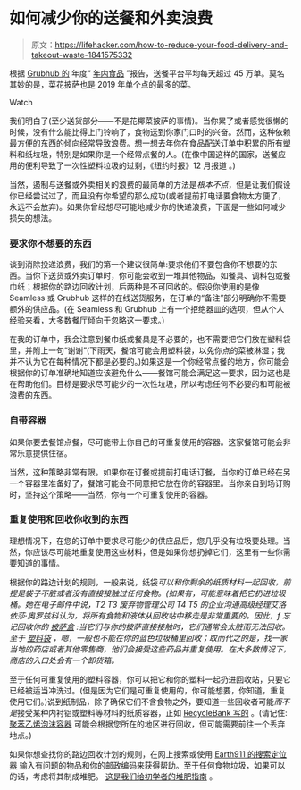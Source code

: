 # 如何减少你的送餐和外卖浪费

> 原文：<https://lifehacker.com/how-to-reduce-your-food-delivery-and-takeout-waste-1841575332>

根据 [Grubhub 的](https://www.grubhub.com/) 年度“ [年内食品](https://media.grubhub.com/media/press-releases/press-release-details/2019/Grubhub-Launches-Annual-Year-In-Food-Report-Highlighting-The-Top-Trends-In-2019/default.aspx) ”报告，送餐平台平均每天超过 45 万单。莫名其妙的是，菜花披萨也是 2019 年单个点的最多的菜。

Watch

我们明白了(至少送货部分——不是花椰菜披萨的事情)。当你累了或者感觉很懒的时候，没有什么能比得上门铃响了，食物送到你家门口时的兴奋。然而，这种依赖最方便的东西的倾向经常导致浪费。想一想去年你在食品配送订单中积累的所有塑料和纸垃圾，特别是如果你是一个经常点餐的人。(在像中国这样的国家，送餐应用的便利导致了一次性塑料垃圾的过剩，《纽约时报》12 月报道 。)

当然，遏制与送餐或外卖相关的浪费的最简单的方法是*根本不点*，但是让我们假设你已经尝试过了，而且没有你希望的那么成功(或者提前打电话要食物太方便了，永远不会放弃)。如果你曾经想尽可能地减少你的快递浪费，下面是一些如何减少损失的想法。

### 要求你不想要的东西

谈到消除投递浪费，我们的第一个建议很简单:要求他们不要包含你不想要的东西。当你下送货或外卖订单时，你可能会收到一堆其他物品，如餐具、调料包或餐巾纸；根据你的路边回收计划，后两种是不可回收的。假设你使用的是像 Seamless 或 Grubhub 这样的在线送货服务，在订单的“备注”部分明确你不需要额外的供应品。(在 Seamless 和 Grubhub 上有一个拒绝器皿的选项，但从个人经验来看，大多数餐厅倾向于忽略这一要求。)

在我的订单中，我会注意到餐巾纸或餐具是不必要的，也不需要把它们放在塑料袋里，并附上一句“谢谢”(下雨天，餐馆可能会用塑料袋，以免你点的菜被淋湿；我并不认为它在每种情况下都是必要的。)如果这是一个你经常点餐的地方，你可能会根据你的订单准确地知道应该避免什么——餐馆可能会满足这一要求，因为这也是在帮助他们。目标是要求尽可能少的一次性垃圾，所以考虑任何不必要的和可能被浪费的东西。

### **自带容器**

如果你要去餐馆点餐，尽可能带上你自己的可重复使用的容器。这家餐馆可能会非常乐意提供住宿。

当然，这种策略非常有限。如果你在订餐或提前打电话订餐，当你的订单已经在另一个容器里准备好了，餐馆可能会不同意把它放在你的容器里。当你亲自到场订购时，坚持这个策略——当然，你有一个可重复使用的容器。

### 重复使用和回收你收到的东西

理想情况下，在您的订单中要求尽可能少的供应品后，您几乎没有垃圾要处理。当然，你应该尽可能地重复使用这些材料，但是如果你想扔掉它们，这里有一些你需要知道的事情。

根据你的路边计划的规则，一般来说，纸袋*可以和你剩余的纸质材料一起回收，前提是袋子不脏或者没有直接接触过任何食物。(如果有，可能意味着把它扔进垃圾桶。她在电子邮件中说，T2 T3 废弃物管理公司 T4 T5 的企业沟通高级经理艾洛依莎·奥罗兹科认为，将所有食物和液体从回收站中移走是非常重要的。因此，f 忘记回收你的 [披萨盒](https://lifehacker.com/what-you-can-and-cant-recycle-1797603814) :当它们与你的披萨直接接触时，它们通常会太脏而无法回收。至于 [塑料袋](https://lifehacker.com/what-do-i-do-with-all-these-plastic-bags-1833972675) ，嗯，一般也不能在你的蓝色垃圾桶里回收；取而代之的是，找一家当地的药店或者其他零售商，他们会接受这些药品并重复使用。在大多数情况下，商店的入口处会有一个卸货箱。*

至于任何可重复使用的塑料容器，你可以把它和你的塑料一起扔进回收站，只要它已经被适当冲洗过。(但是因为它们是可重复使用的，你可能想要，你知道，重复使用它们。)说到纸制品，除了确保它们不含食物之外，要知道一些回收者可能*而不是*接受某种内衬铝或塑料等材料的纸质容器，正如 [RecycleBank 写的](https://livegreen.recyclebank.com/column/because-you-asked/can-i-put-composite-containers-in-the-recycling-bin) 。(请记住: [聚苯乙烯泡沫容器](https://lifehacker.com/yes-you-can-recycle-styrofoam-1831783128) 可能会根据您所在的地区进行回收，但可能需要前往一个丢弃地点。)

如果你想查找你的路边回收计划的规则，在网上搜索或使用 [Earth911 的搜索定位器](https://search.earth911.com/) 输入有问题的物品和你的邮政编码来获得帮助。至于任何食物垃圾，如果可以的话，考虑将其制成堆肥。 [这是我们给初学者的堆肥指南](https://lifehacker.com/how-to-get-started-composting-1830416203) 。
